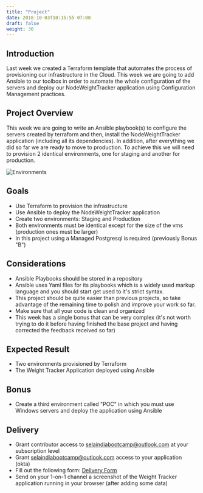 ```yaml
---
title: "Project"
date: 2018-10-03T10:15:55-07:00
draft: false
weight: 30
---
```


## Introduction
Last week we created a Terraform template that automates the process of provisioning our infrastructure in the Cloud. This week we are going to add Ansible to our toolbox in order to automate the whole configuration of the servers and deploy our NodeWeightTracker application using Configuration Management practices.

## Project Overview
This week we are going to write an Ansible playbook(s) to configure the servers created by terraform and then, install the NodeWeightTracker application (including all its dependencies). In addition, after everything we did so far we are ready to move to production. To achieve this we will need to provision 2 identical environments, one for staging and another for production.

![Environments](/images/week-6-envs.png)

## Goals
- Use Terraform to provision the infrastructure 
- Use Ansible to deploy the NodeWeightTracker application
- Create two environments: Staging and Production
- Both environments must be identical except for the size of the vms (production ones must be larger)
- In this project using a Managed Postgresql is required (previously Bonus "B")

## Considerations
- Ansible Playbooks should be stored in a repository
- Ansible uses Yaml files for its playbooks which is a widely used markup language and you should start get used to it's strict syntax.
- This project should be quite easier than previous projects, so take advantage of the remaining time to polish and improve your work so far.
- Make sure that all your code is clean and organized
- This week has a single bonus that can be very complex (it's not worth trying to do it before having finished the base project and having corrected the feedback received so far)

## Expected Result
- Two environments provisioned by Terraform
- The Weight Tracker Application deployed using Ansible

## Bonus
- Create a third environment called "POC" in which you must use Windows servers and deploy the application  using Ansible

## Delivery
- Grant contributor access to selaindiabootcamp@outlook.com at your subscription level
- Grant selaindiabootcamp@outlook.com access to your application (okta)
- Fill out the following form: [Delivery Form](https://forms.gle/ZN7XXUhhJ8CwEbiS8)
- Send on your 1-on-1 channel a screenshot of the Weight Tracker application running in your browser (after adding some data)
